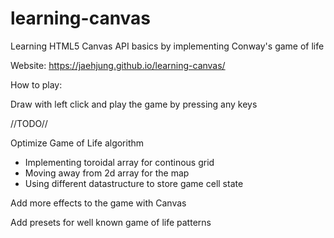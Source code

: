 # learning-canvas

Learning HTML5 Canvas API basics by implementing Conway's game of life

Website: https://jaehjung.github.io/learning-canvas/

How to play:

Draw with left click and play the game by pressing any keys


//TODO//

Optimize Game of Life algorithm
- Implementing toroidal array for continous grid
- Moving away from 2d array for the map
- Using different datastructure to store game cell state

Add more effects to the game with Canvas

Add presets for well known game of life patterns
